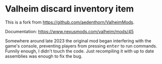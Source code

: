 # Valheim discard inventory item

This is a fork from https://github.com/aedenthorn/ValheimMods.

Documentation: https://www.nexusmods.com/valheim/mods/45

Somewhere around late 2023 the original mod began interfering with the game's console, preventing players from pressing <kbd>enter</kbd> to run commands. Funnily enough, I didn't touch the code. Just recompiling it with up to date assemblies was enough to fix the bug.